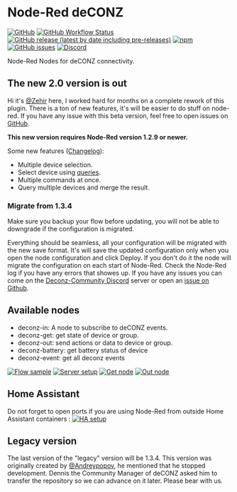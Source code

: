# Node-Red deCONZ

[![GitHub](https://img.shields.io/github/license/deconz-community/node-red-contrib-deconz)](https://github.com/deconz-community/node-red-contrib-deconz/blob/main/LICENSE)
[![GitHub Workflow Status](https://img.shields.io/github/actions/workflow/status/deconz-community/node-red-contrib-deconz/npm-publish.yml?branch=main)](https://github.com/deconz-community/node-red-contrib-deconz/actions)
[![GitHub release (latest by date including pre-releases)](https://img.shields.io/github/v/release/deconz-community/node-red-contrib-deconz?include_prereleases&label=github&sort=semver)](https://github.com/deconz-community/node-red-contrib-deconz/releases)
[![npm](https://img.shields.io/npm/v/node-red-contrib-deconz)](https://www.npmjs.com/package/node-red-contrib-deconz)
[![GitHub issues](https://img.shields.io/github/issues/deconz-community/node-red-contrib-deconz)](https://github.com/deconz-community/node-red-contrib-deconz/issues)
[![Discord](https://img.shields.io/badge/discord-online-success)](https://discord.gg/3XGEYY9)

Node-Red Nodes for deCONZ connectivity.

## The new 2.0 version is out

Hi it's [@Zehir](https://github.com/Zehir) here, I worked hard for months on a complete rework of this plugin. There is
a ton of new features, it's will be easier to do stuff on node-red. If you have any issue with this beta version, feel
free to open issues on [GitHub](https://github.com/deconz-community/node-red-contrib-deconz/issues).

**This new version requires Node-Red version 1.2.9 or newer.**

Some new features ([Changelog](https://github.com/deconz-community/node-red-contrib-deconz/blob/master/CHANGELOG.md)):

- Multiple device selection.
- Select device using [queries](https://deconz-community.github.io/node-red-contrib-deconz/device_queries/).
- Multiple commands at once.
- Query multiple devices and merge the result.

### Migrate from 1.3.4

Make sure you backup your flow before updating, you will not be able to downgrade if the configuration is migrated.

Everything should be seamless, all your configuration will be migrated with the new save format. It's will save the
updated configuration only when you open the node configuration and click Deploy. If you don't do it the node will
migrate the configuration on each start of Node-Red. Check the Node-Red log if you have any errors that showes up. If
you have any issues you can come on the [Deconz-Community Discord](https://discord.gg/3XGEYY9) server or open
an [issue on Github](https://github.com/deconz-community/node-red-contrib-deconz/issues).

## Available nodes

- deconz-in: A node to subscribe to deCONZ events.
- deconz-get: get state of device or group.
- deconz-out: send actions or data to device or group.
- deconz-battery: get battery status of device
- deconz-event: get all deconz events

[![Flow sample](https://raw.githubusercontent.com/deconz-community/node-red-contrib-deconz/master/readme/flow_sample.png)](https://raw.githubusercontent.com/deconz-community/node-red-contrib-deconz/master/readme/flow_sample.png)
[![Server setup](https://raw.githubusercontent.com/deconz-community/node-red-contrib-deconz/master/readme/server_setup.png)](https://raw.githubusercontent.com/deconz-community/node-red-contrib-deconz/master/readme/server_setup.png)
[![Get node](https://raw.githubusercontent.com/deconz-community/node-red-contrib-deconz/master/readme/get_node.png)](https://raw.githubusercontent.com/deconz-community/node-red-contrib-deconz/master/readme/get_node.png)
[![Out node](https://raw.githubusercontent.com/deconz-community/node-red-contrib-deconz/master/readme/out_node.png)](https://raw.githubusercontent.com/deconz-community/node-red-contrib-deconz/master/readme/out_node.png)

## Home Assistant

Do not forget to open ports if you are using Node-Red from outside Home Assistant containers :
[![HA setup](https://raw.githubusercontent.com/deconz-community/node-red-contrib-deconz/master/readme/ha_setup.png)](https://raw.githubusercontent.com/deconz-community/node-red-contrib-deconz/master/readme/ha_setup.png)

## Legacy version

The last version of the "legacy" version will be 1.3.4. This version was originally created
by [@Andreypopov](https://github.com/andreypopov), he mentioned that he stopped development. Dennis the Community
Manager of deCONZ asked him to transfer the repository so we can advance on it later. Please bear with us.
